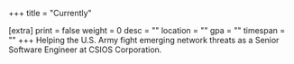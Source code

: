 +++
title = "Currently"

[extra]
print = false
weight = 0
desc = ""
location = ""
gpa = ""
timespan = ""
+++
Helping the U.S. Army fight emerging network threats as a Senior Software Engineer at CSIOS Corporation.
